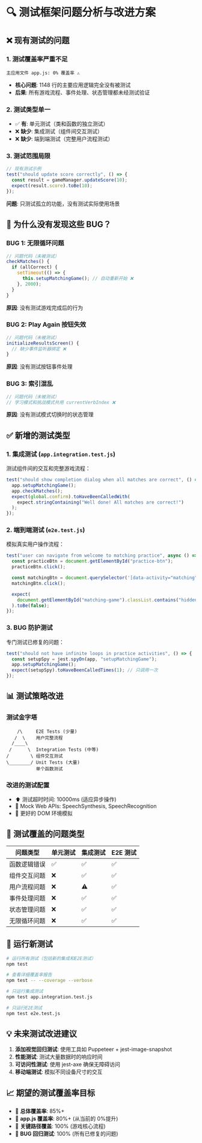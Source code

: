 # 🔍 测试框架问题分析与改进方案

## ❌ **现有测试的问题**

### 1. **测试覆盖率严重不足**

```
主应用文件 app.js: 0% 覆盖率 ⚠️
```

- **核心问题**: 1148 行的主要应用逻辑完全没有被测试
- **后果**: 所有游戏流程、事件处理、状态管理都未经测试验证

### 2. **测试类型单一**

- ✅ **有**: 单元测试（类和函数的独立测试）
- ❌ **缺少**: 集成测试（组件间交互测试）
- ❌ **缺少**: 端到端测试（完整用户流程测试）

### 3. **测试范围局限**

```javascript
// 现有测试示例
test("should update score correctly", () => {
  const result = gameManager.updateScore(10);
  expect(result.score).toBe(10);
});
```

**问题**: 只测试孤立的功能，没有测试实际使用场景

## 🐛 **为什么没有发现这些 BUG？**

### **BUG 1: 无限循环问题**

```javascript
// 问题代码（未被测试）
checkMatches() {
  if (allCorrect) {
    setTimeout(() => {
      this.setupMatchingGame(); // 自动重新开始 ❌
    }, 2000);
  }
}
```

**原因**: 没有测试游戏完成后的行为

### **BUG 2: Play Again 按钮失效**

```javascript
// 问题代码（未被测试）
initializeResultsScreen() {
  // 缺少事件监听器绑定 ❌
}
```

**原因**: 没有测试按钮事件处理

### **BUG 3: 索引混乱**

```javascript
// 问题代码（未被测试）
// 学习模式和挑战模式共用 currentVerbIndex ❌
```

**原因**: 没有测试模式切换时的状态管理

## ✅ **新增的测试类型**

### 1. **集成测试** (`app.integration.test.js`)

测试组件间的交互和完整游戏流程：

```javascript
test("should show completion dialog when all matches are correct", () => {
  app.setupMatchingGame();
  app.checkMatches();
  expect(global.confirm).toHaveBeenCalledWith(
    expect.stringContaining("Well done! All matches are correct!")
  );
});
```

### 2. **端到端测试** (`e2e.test.js`)

模拟真实用户操作流程：

```javascript
test("user can navigate from welcome to matching practice", async () => {
  const practiceBtn = document.getElementById("practice-btn");
  practiceBtn.click();

  const matchingBtn = document.querySelector('[data-activity="matching"]');
  matchingBtn.click();

  expect(
    document.getElementById("matching-game").classList.contains("hidden")
  ).toBe(false);
});
```

### 3. **BUG 防护测试**

专门测试已修复的问题：

```javascript
test("should not have infinite loops in practice activities", () => {
  const setupSpy = jest.spyOn(app, "setupMatchingGame");
  app.setupMatchingGame();
  expect(setupSpy).toHaveBeenCalledTimes(1); // 只调用一次
});
```

## 📊 **测试策略改进**

### **测试金字塔**

```
    /\     E2E Tests (少量)
   /  \    用户完整流程
  /____\
 /      \  Integration Tests (中等)
/        \ 组件交互测试
\________/ Unit Tests (大量)
           单个函数测试
```

### **改进的测试配置**

- ⬆️ 测试超时时间: 10000ms (适应异步操作)
- 🔧 Mock Web APIs: SpeechSynthesis, SpeechRecognition
- 🎯 更好的 DOM 环境模拟

## 🎯 **测试覆盖的问题类型**

| 问题类型     | 单元测试 | 集成测试 | E2E 测试 |
| ------------ | -------- | -------- | -------- |
| 函数逻辑错误 | ✅       | ✅       | ✅       |
| 组件交互问题 | ❌       | ✅       | ✅       |
| 用户流程问题 | ❌       | ⚠️       | ✅       |
| 事件处理问题 | ❌       | ✅       | ✅       |
| 状态管理问题 | ❌       | ✅       | ✅       |
| 无限循环问题 | ❌       | ✅       | ✅       |

## 🚀 **运行新测试**

```bash
# 运行所有测试（包括新的集成和E2E测试）
npm test

# 查看详细覆盖率报告
npm test -- --coverage --verbose

# 只运行集成测试
npm test app.integration.test.js

# 只运行E2E测试
npm test e2e.test.js
```

## 💡 **未来测试改进建议**

1. **添加视觉回归测试**: 使用工具如 Puppeteer + jest-image-snapshot
2. **性能测试**: 测试大量数据时的响应时间
3. **可访问性测试**: 使用 jest-axe 确保无障碍访问
4. **移动端测试**: 模拟不同设备尺寸的交互

## 📈 **期望的测试覆盖率目标**

- 🎯 **总体覆盖率**: 85%+
- 🎯 **app.js 覆盖率**: 80%+ (从当前的 0%提升)
- 🎯 **关键路径覆盖**: 100% (游戏核心流程)
- 🎯 **BUG 回归测试**: 100% (所有已修复的问题)
